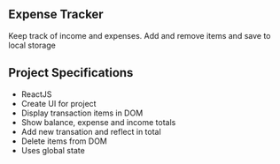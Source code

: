 ## Expense Tracker

Keep track of income and expenses. Add and remove items and save to local storage

## Project Specifications

- ReactJS
- Create UI for project
- Display transaction items in DOM
- Show balance, expense and income totals
- Add new transation and reflect in total
- Delete items from DOM
- Uses global state
